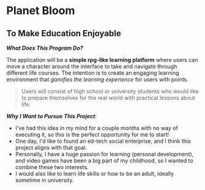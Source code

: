 # Planet Bloom

## To Make Education Enjoyable


***What Does This Program Do?***

The application will be a **simple rpg-like learning platform** where users can move a character around the interface 
to take and navigate through different life courses. The intention is to create an engaging learning environment that
*gamifies the learning experience* for users with points.

> Users will consist of high school or university students who would like to prepare themselves for the real world 
with practical lessons about life. 

***Why I Want to Pursue This Project***:
- I've had this idea in my mind for a couple months with no way of executing it, so this is the perfect 
opportunity for me to start!
- One day, I'd like to found an ed-tech social enterprise, and I think this project aligns with that goal.
- Personally, I have a huge passion for learning (personal development), and video games have been a big part of my 
childhood, so I wanted to combine these two interests.
- I would also like to learn life skills or how to be an adult, ideally sometime in university.